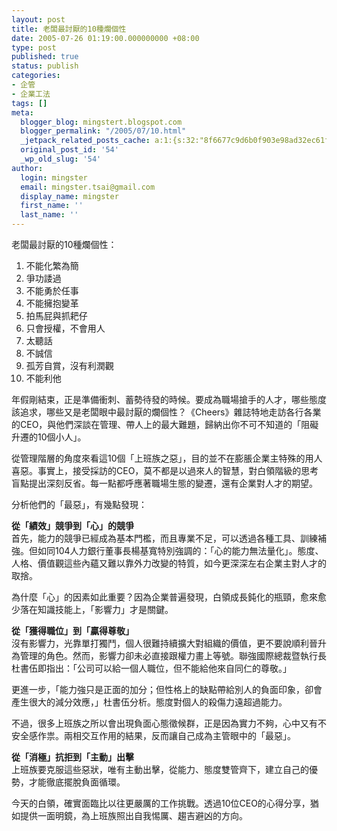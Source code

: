 ```yaml
---
layout: post
title: 老闆最討厭的10種爛個性
date: 2005-07-26 01:19:00.000000000 +08:00
type: post
published: true
status: publish
categories:
- 企管
- 企業工法
tags: []
meta:
  blogger_blog: mingstert.blogspot.com
  blogger_permalink: "/2005/07/10.html"
  _jetpack_related_posts_cache: a:1:{s:32:"8f6677c9d6b0f903e98ad32ec61f8deb";a:2:{s:7:"expires";i:1455388430;s:7:"payload";a:3:{i:0;a:1:{s:2:"id";i:97;}i:1;a:1:{s:2:"id";i:158;}i:2;a:1:{s:2:"id";i:89;}}}}
  original_post_id: '54'
  _wp_old_slug: '54'
author:
  login: mingster
  email: mingster.tsai@gmail.com
  display_name: mingster
  first_name: ''
  last_name: ''
---
```

<p>老闆最討厭的10種爛個性：</p>
<ol>
<li>不能化繁為簡 </li>
<li>爭功諉過 </li>
<li>不能勇於任事 </li>
<li>不能擁抱變革 </li>
<li>拍馬屁與抓耙仔 </li>
<li>只會授權，不會用人 </li>
<li>太聽話 </li>
<li>不誠信 </li>
<li>孤芳自賞，沒有利潤觀 </li>
<li>不能利他</li>
</ol>
<p>年假剛結束，正是準備衝刺、蓄勢待發的時候。要成為職場搶手的人才，哪些態度該追求，哪些又是老闆眼中最討厭的爛個性？《Cheers》雜誌特地走訪各行各業的CEO，與他們深談在管理、帶人上的最大難題，歸納出你不可不知道的「阻礙升遷的10個小人」。</p>
<p>從管理階層的角度來看這10個「上班族之惡」，目的並不在膨脹企業主特殊的用人喜惡。事實上，接受採訪的CEO，莫不都是以過來人的智慧，對白領階級的思考盲點提出深刻反省。每一點都呼應著職場生態的變遷，還有企業對人才的期望。</p>
<p>分析他們的「最惡」，有幾點發現：</p>
<p><strong>從「績效」競爭到「心」的競爭<br /></strong>首先，能力的競爭已經成為基本門檻，而且專業不足，可以透過各種工具、訓練補強。但如同104人力銀行董事長楊基寬特別強調的：「心的能力無法量化」。態度、人格、價值觀這些內蘊又難以靠外力改變的特質，如今更深深左右企業主對人才的取捨。</p>
<p>為什麼「心」的因素如此重要？因為企業普遍發現，白領成長鈍化的瓶頸，愈來愈少落在知識技能上，「影響力」才是關鍵。</p>
<p><strong>從「獲得職位」到「贏得尊敬」<br /></strong>沒有影響力，光靠單打獨鬥，個人很難持續擴大對組織的價值，更不要說順利晉升為管理的角色。然而，影響力卻未必直接跟權力畫上等號。聯強國際總裁暨執行長杜書伍即指出：「公司可以給一個人職位，但不能給他來自同仁的尊敬。」</p>
<p>更進一步，「能力強只是正面的加分；但性格上的缺點帶給別人的負面印象，卻會產生很大的減分效應，」杜書伍分析。態度對個人的殺傷力遠超過能力。</p>
<p>不過，很多上班族之所以會出現負面心態徵候群，正是因為實力不夠，心中又有不安全感作祟。兩相交互作用的結果，反而讓自己成為主管眼中的「最惡」。</p>
<p><strong>從「消極」抗拒到「主動」出擊<br /></strong>上班族要克服這些惡狀，唯有主動出擊，從能力、態度雙管齊下，建立自己的優勢，才能徹底擺脫負面循環。</p>
<p>今天的白領，確實面臨比以往更嚴厲的工作挑戰。透過10位CEO的心得分享，猶如提供一面明鏡，為上班族照出自我惕厲、趨吉避凶的方向。 </p>

